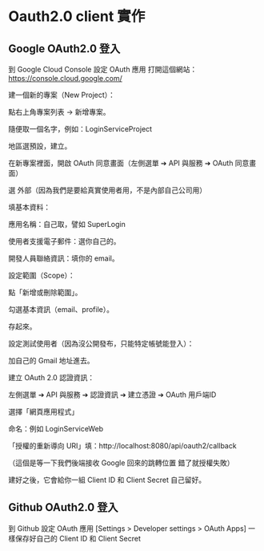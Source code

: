 #  Oauth2.0 client 實作
## Google OAuth2.0 登入
到 Google Cloud Console 設定 OAuth 應用
打開這個網站：https://console.cloud.google.com/

建一個新的專案（New Project）：

點右上角專案列表 → 新增專案。

隨便取一個名字，例如：LoginServiceProject

地區選預設，建立。

在新專案裡面，開啟 OAuth 同意畫面（左側選單 ➔ API 與服務 ➔ OAuth 同意畫面）

選 外部（因為我們是要給真實使用者用，不是內部自己公司用）

填基本資料：

應用名稱：自己取，譬如 SuperLogin

使用者支援電子郵件：選你自己的。

開發人員聯絡資訊：填你的 email。

設定範圍（Scope）：

點「新增或刪除範圍」。

勾選基本資訊（email、profile）。

存起來。

設定測試使用者（因為沒公開發布，只能特定帳號能登入）：

加自己的 Gmail 地址進去。

建立 OAuth 2.0 認證資訊：

左側選單 ➔ API 與服務 ➔ 認證資訊 ➔ 建立憑證 ➔ OAuth 用戶端ID

選擇「網頁應用程式」

命名：例如 LoginServiceWeb

「授權的重新導向 URI」填：http://localhost:8080/api/oauth2/callback

（這個是等一下我們後端接收 Google 回來的跳轉位置 錯了就授權失敗）

建好之後，它會給你一組 Client ID 和 Client Secret 自己留好。

## Github OAuth2.0 登入
到 Github 設定 OAuth 應用 [Settings > Developer settings > OAuth Apps]
一樣保存好自己的 Client ID 和 Client Secret

